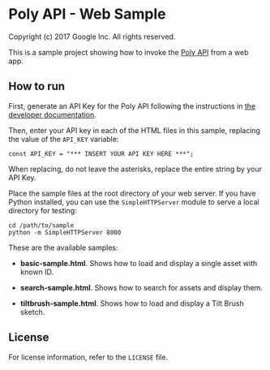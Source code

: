 # Poly API - Web Sample

Copyright (c) 2017 Google Inc. All rights reserved.

This is a sample project showing how to invoke the
[Poly API](https://developers.google.com/poly) from
a web app.

## How to run

First, generate an API Key for the Poly API following the instructions in [the
developer documentation](https://developers.google.com/poly/develop).

Then, enter your API key in each of the HTML files in this sample, replacing
the value of the `API_KEY` variable:

    const API_KEY = "*** INSERT YOUR API KEY HERE ***";

When replacing, do not leave the asterisks, replace the entire string by
your API Key.

Place the sample files at the root directory of your web server.
If you have Python installed, you can use the `SimpleHTTPServer` module
to serve a local directory for testing:

    cd /path/to/sample
    python -m SimpleHTTPServer 8000

These are the available samples:

* **basic-sample.html**. Shows how to load and display a single asset
  with known ID.

* **search-sample.html**. Shows how to search for assets and display them.

* **tiltbrush-sample.html**. Shows how to load and display a Tilt Brush sketch.

## License

For license information, refer to the `LICENSE` file.

